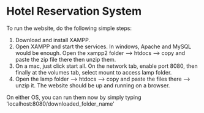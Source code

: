 # Hotel Reservation System
 
To run the website, do the following simple steps:

1) Download and install XAMPP.
2) Open XAMPP and start the services. In windows, Apache and MySQL would be enough. Open the xampp2 folder --> htdocs --> copy and paste the zip file there then unzip them. 
3) On a mac, just click start all. On the network tab, enable port 8080, then finally at the volumes tab, select mount to access lamp folder. 
4) Open the lamp folder --> htdocs --> copy and paste the files there --> unzip it. The website should be up and running on a browser.

On either OS, you can run them now by simply typing 'localhost:8080/downloaded_folder_name'
